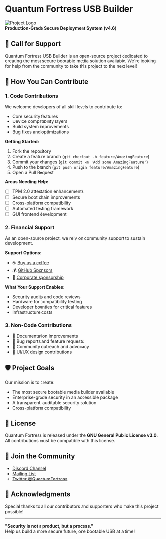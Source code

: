 # Quantum Fortress USB Builder

![Project Logo](https://via.placeholder.com/150x50?text=Quantum+Fortress)  
**Production-Grade Secure Deployment System (v4.6)**

## 📢 Call for Support

Quantum Fortress USB Builder is an open-source project dedicated to creating the most secure bootable media solution available. We're looking for help from the community to take this project to the next level!

## 🌟 How You Can Contribute

### 1. Code Contributions
We welcome developers of all skill levels to contribute to:
- Core security features
- Device compatibility layers
- Build system improvements
- Bug fixes and optimizations

**Getting Started:**
1. Fork the repository
2. Create a feature branch (`git checkout -b feature/AmazingFeature`)
3. Commit your changes (`git commit -m 'Add some AmazingFeature'`)
4. Push to the branch (`git push origin feature/AmazingFeature`)
5. Open a Pull Request

**Areas Needing Help:**
- [ ] TPM 2.0 attestation enhancements
- [ ] Secure boot chain improvements
- [ ] Cross-platform compatibility
- [ ] Automated testing framework
- [ ] GUI frontend development

### 2. Financial Support
As an open-source project, we rely on community support to sustain development.

**Support Options:**
- ☕ [Buy us a coffee](https://example.com/donate)
- 💰 [GitHub Sponsors](https://github.com/sponsors/yourusername)
- 🚀 [Corporate sponsorship](mailto:sponsors@quantumfortress.dev)

**What Your Support Enables:**
- Security audits and code reviews
- Hardware for compatibility testing
- Developer bounties for critical features
- Infrastructure costs

### 3. Non-Code Contributions
- 📖 Documentation improvements
- 🐛 Bug reports and feature requests
- 📢 Community outreach and advocacy
- 🎨 UI/UX design contributions

## 🛡️ Project Goals

Our mission is to create:
- The most secure bootable media builder available
- Enterprise-grade security in an accessible package
- A transparent, auditable security solution
- Cross-platform compatibility

## 📜 License

Quantum Fortress is released under the **GNU General Public License v3.0**. All contributions must be compatible with this license.

## 💬 Join the Community

- [Discord Channel](https://discord.gg/example)
- [Mailing List](mailto:community@quantumfortress.dev)
- [Twitter @QuantumFortress](https://twitter.com/QuantumFortress)

## 🙏 Acknowledgments

Special thanks to all our contributors and supporters who make this project possible!

---

**"Security is not a product, but a process."**  
Help us build a more secure future, one bootable USB at a time!

